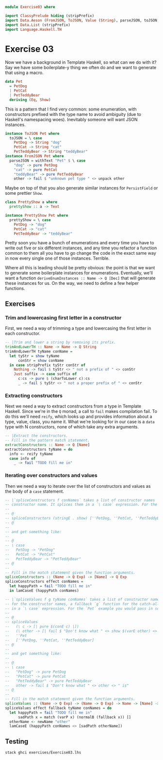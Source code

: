 ```haskell
module Exercise03 where

import ClassyPrelude hiding (stripPrefix)
import Data.Aeson (FromJSON, ToJSON, Value (String), parseJSON, toJSON, withText)
import Data.List (stripPrefix)
import Language.Haskell.TH
```

# Exercise 03

Now we have a background in Template Haskell, so what can we do with it? Say we have some boilerplate-y thing we often
do and we want to generate that using a macro.

```haskell
data Pet
  = PetDog
  | PetCat
  | PetTeddyBear
  deriving (Eq, Show)
```

This is a pattern that I find very common: some enumeration, with constructors prefixed with the type name to avoid
ambiguity (due to Haskell's namespacing woes). Inevitably someone will want JSON instances.

```haskell
instance ToJSON Pet where
  toJSON = \ case
    PetDog -> String "dog"
    PetCat -> String "cat"
    PetTeddyBear -> String "teddyBear"
instance FromJSON Pet where
  parseJSON = withText "Pet" $ \ case
    "dog" -> pure PetDog
    "cat" -> pure PetCat
    "teddyBear" -> pure PetTeddyBear
    other -> fail $ "unknown pet type " <> unpack other
```

Maybe on top of that you also generate similar instances for `PersistField` or some prettier `Show`.

```haskell
class PrettyShow a where
  prettyShow :: a -> Text

instance PrettyShow Pet where
  prettyShow = \ case
    PetDog -> "dog"
    PetCat -> "cat"
    PetTeddyBear -> "teddyBear"
```

Pretty soon you have a bunch of enumerations and every time you have to write out five or six different instances, and
any time you refactor a function common to them all you have to go change the code in the exact same way in now every
single one of those instances. Terrible.

Where all this is leading should be pretty obvious: the point is that we want to generate some boilerplate instances for
enumerations. Eventually, we'll want a function `deriveEnumInstances :: Name -> Q [Dec]` that will generate these
instances for us. On the way, we need to define a few helper functions.

## Exercises

### Trim and lowercasing first letter in a constructor

First, we need a way of trimming a type and lowercasing the first letter in each constructor.

```haskell
-- |Trim and lower a string by removing its prefix.
trimAndLowerTH :: Name -> Name -> Q String
trimAndLowerTH tyName conName =
  let tyStr = show tyName
      conStr = show conName
  in case stripPrefix tyStr conStr of
    Nothing -> fail $ tyStr <> " not a prefix of " <> conStr
    Just suffix -> case suffix of
      c:cs -> pure $ (charToLower c):cs
      _ -> fail $ tyStr <> " not a proper prefix of " <> conStr
```

### Extracting constructors

Next we need a way to extract constructors from a type in Template Haskell. Since we're in the `Q` monad, a call to
`fail` makes compilation fail. To do this we'll need `reify`, which looks up and provides information about a type,
value, class, you name it. What we're looking for in our case is a `data` type with N constructors, none of which take
any extra arguments.

```haskell
-- |Extract the constructors.
-- Fill in the pattern match statement.
extractConstructors :: Name -> Q [Name]
extractConstructors tyName = do
  info <- reify tyName
  case info of
    _ -> fail "TODO fill me in"
```

### Iterating over constructors and values

Then we need a way to iterate over the list of constructors and values as the body of a `case` statement.

```haskell
-- |`spliceConstructors f conNames` takes a list of constructor names `conNames` and a function `f` applied to each
-- constructor name. It splices them in a `\ case` expression. For the `Pet` example you would pass in something like:
--
-- @
-- spliceConstructors (stringE . show) [''PetDog, ''PetCat, ''PetTeddyBear]
-- @
--
-- and get something like:
--
-- @
-- \ case
--   PetDog -> "PetDog"
--   PetCat -> "PetCat"
--   PetTeddyBear -> "PetTeddyBear"
-- @
--
-- Fill in the match statement given the function arguments.
spliceConstructors :: (Name -> Q Exp) -> [Name] -> Q Exp
spliceConstructors effect conNames =
  let happyPath = fail "TODO fill me in"
  in lamCaseE (happyPath conNames)

-- |`spliceValues f g tyName conNames` takes a list of constructor names `conNames` as well as a matching function `f`
-- for the constructor names, a fallback `g` function for the catch-all case, and a type name `tyName`. It splices them
-- in a `\ case` expression. For the `Pet` example you would pass in something like:
--
-- @
-- spliceValues
--   (\ c -> [| pure $(conE c) |])
--   (\ other -> [| fail $ "Don't know what " <> show $(varE other) <> " is" |])
--   ''Pet
--   [''PetDog, ''PetCat, ''PetTeddyBear]
-- @
--
-- and get something like:
--
-- @
-- \ case
--   "PetDog" -> pure PetDog
--   "PetCat" -> pure PetCat
--   "PetTeddyBear" -> pure PetTeddyBear
--   other -> fail $ "Don't know what " <> other <> " is"
-- @
--
-- Fill in the match statement given the function arguments.
spliceValues :: (Name -> Q Exp) -> (Name -> Q Exp) -> Name -> [Name] -> Q Exp
spliceValues effect fallback tyName conNames = do
  let happyPath = fail "TODO fill me in"
      sadPath x = match (varP x) (normalB (fallback x)) []
  otherName <- newName "other"
  lamCaseE (happyPath conNames <> [sadPath otherName])
```

## Testing

```bash
stack ghci exercises/Exercise03.lhs
```
